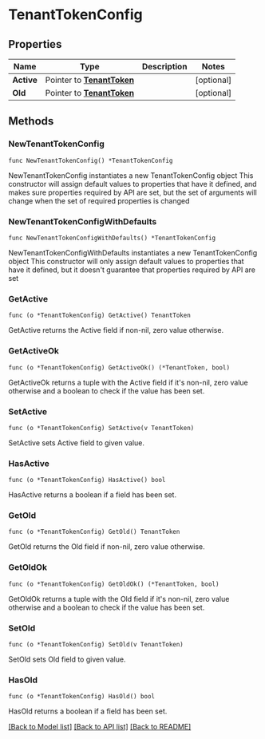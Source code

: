 # TenantTokenConfig

## Properties

Name | Type | Description | Notes
------------ | ------------- | ------------- | -------------
**Active** | Pointer to [**TenantToken**](TenantToken.md) |  | [optional] 
**Old** | Pointer to [**TenantToken**](TenantToken.md) |  | [optional] 

## Methods

### NewTenantTokenConfig

`func NewTenantTokenConfig() *TenantTokenConfig`

NewTenantTokenConfig instantiates a new TenantTokenConfig object
This constructor will assign default values to properties that have it defined,
and makes sure properties required by API are set, but the set of arguments
will change when the set of required properties is changed

### NewTenantTokenConfigWithDefaults

`func NewTenantTokenConfigWithDefaults() *TenantTokenConfig`

NewTenantTokenConfigWithDefaults instantiates a new TenantTokenConfig object
This constructor will only assign default values to properties that have it defined,
but it doesn't guarantee that properties required by API are set

### GetActive

`func (o *TenantTokenConfig) GetActive() TenantToken`

GetActive returns the Active field if non-nil, zero value otherwise.

### GetActiveOk

`func (o *TenantTokenConfig) GetActiveOk() (*TenantToken, bool)`

GetActiveOk returns a tuple with the Active field if it's non-nil, zero value otherwise
and a boolean to check if the value has been set.

### SetActive

`func (o *TenantTokenConfig) SetActive(v TenantToken)`

SetActive sets Active field to given value.

### HasActive

`func (o *TenantTokenConfig) HasActive() bool`

HasActive returns a boolean if a field has been set.

### GetOld

`func (o *TenantTokenConfig) GetOld() TenantToken`

GetOld returns the Old field if non-nil, zero value otherwise.

### GetOldOk

`func (o *TenantTokenConfig) GetOldOk() (*TenantToken, bool)`

GetOldOk returns a tuple with the Old field if it's non-nil, zero value otherwise
and a boolean to check if the value has been set.

### SetOld

`func (o *TenantTokenConfig) SetOld(v TenantToken)`

SetOld sets Old field to given value.

### HasOld

`func (o *TenantTokenConfig) HasOld() bool`

HasOld returns a boolean if a field has been set.


[[Back to Model list]](../README.md#documentation-for-models) [[Back to API list]](../README.md#documentation-for-api-endpoints) [[Back to README]](../README.md)


